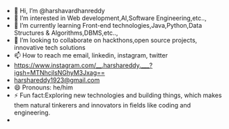 - 👋 Hi, I’m @harshavardhanreddy
- 👀 I’m interested in Web development,AI,Software Engineering,etc..,
- 🌱 I’m currently learning Front-end technologies,Java,Python,Data Structures & Algorithms,DBMS,etc..,
- 💞️ I’m looking to collaborate on hackthons,open source projects, innovative tech solutions 
- 📫 How to reach me email, linkedin, instagram, twitter
- https://www.instagram.com/__.harshareddy.___?igsh=MTNhcjlsNGhyM3Jxag==
- harshareddy1923@gmail.com
- 😄 Pronouns: he/him
- ⚡ Fun fact:Exploring new technologies and building things, which makes them natural tinkerers and innovators in fields like coding and engineering.
- 
<!---
harshavardhanreddym/harshavardhanreddym is a ✨ special ✨ repository because its `README.md` (this file) appears on your GitHub profile.
You can click the Preview link to take a look at your changes.
--->
